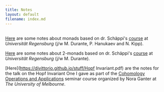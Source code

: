 ```yaml
---
title: Notes
layout: default
filename: index.md
--- 
```

<br>[Here](https://divittorio.github.io/stuff/monads.pdf
) are some notes about monads based on dr. Schäppi's <a href="https://www-app.uni-regensburg.de/Fakultaeten/MAT/Hellus/KVV_2/abruflink.php?id=623">course</a> at <i>Universität Regensburg</i> (j/w M. Durante, P. Hanukaev and N. Kipp).

[Here](https://divittorio.github.io/stuff/Monads2.pdf) are some notes about 2-monads based on dr. Schäppi's <a href="https://www-app.uni-regensburg.de/Fakultaeten/MAT/Hellus/KVV_2/abruflink.php?id=804">course</a> at <i>Universität Regensburg</i> (j/w M. Durante).

[Here](https://divittorio.github.io/stuff/Hopf Invariant.pdf) are the notes for the talk on the Hopf Invariant One I gave as part of the <a href="https://researchers.ms.unimelb.edu.au/~nganter@unimelb/teaching/index.html">Cohomology Operations and Applications</a> seminar course organized by Nora Ganter at <i>The University of Melbourne</i>.
